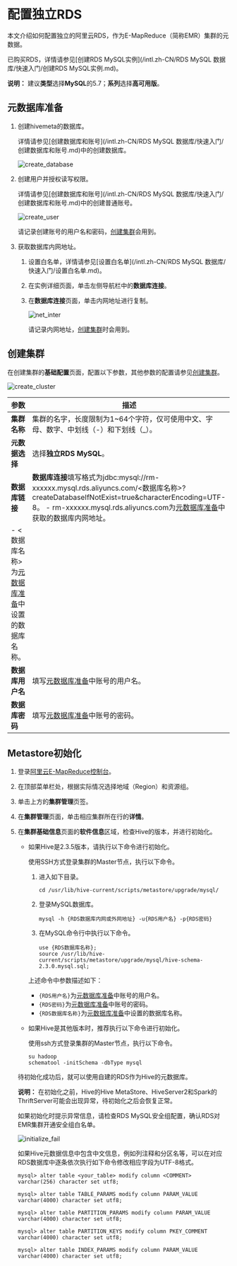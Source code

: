 # 配置独立RDS

本文介绍如何配置独立的阿里云RDS，作为E-MapReduce（简称EMR）集群的元数据。

已购买RDS，详情请参见[创建RDS MySQL实例](/intl.zh-CN/RDS MySQL 数据库/快速入门/创建RDS MySQL实例.md)。

**说明：** 建议**类型**选择**MySQL**的5.7；**系列**选择**高可用版**。

## 元数据库准备

1.  创建hivemeta的数据库。

    详情请参见[创建数据库和账号](/intl.zh-CN/RDS MySQL 数据库/快速入门/创建数据库和账号.md)中的创建数据库。

    ![create_database](https://static-aliyun-doc.oss-accelerate.aliyuncs.com/assets/img/zh-CN/8211549951/p93349.png)

2.  创建用户并授权读写权限。

    详情请参见[创建数据库和账号](/intl.zh-CN/RDS MySQL 数据库/快速入门/创建数据库和账号.md)中的创建普通账号。

    ![create_user](https://static-aliyun-doc.oss-accelerate.aliyuncs.com/assets/img/zh-CN/8211549951/p93347.png)

    请记录创建账号的用户名和密码，[创建集群](#section_13x_gol_ybr)会用到。

3.  获取数据库内网地址。

    1.  设置白名单，详情请参见[设置白名单](/intl.zh-CN/RDS MySQL 数据库/快速入门/设置白名单.md)。

    2.  在实例详细页面，单击左侧导航栏中的**数据库连接**。

    3.  在**数据库连接**页面，单击内网地址进行复制。

        ![net_inter](https://static-aliyun-doc.oss-accelerate.aliyuncs.com/assets/img/zh-CN/8211549951/p93358.png)

        请记录内网地址，[创建集群](#section_13x_gol_ybr)时会用到。


## 创建集群

在创建集群的**基础配置**页面，配置以下参数，其他参数的配置请参见[创建集群](/intl.zh-CN/集群管理/集群配置/创建集群.md)。

![create_cluster](https://static-aliyun-doc.oss-accelerate.aliyuncs.com/assets/img/zh-CN/8211549951/p93366.png)

|参数|描述|
|--|--|
|**集群名称**|集群的名字，长度限制为1~64个字符，仅可使用中文、字母、数字、中划线（-）和下划线（\_）。|
|**元数据选择**|选择**独立RDS MySQL**。|
|**数据库链接**|**数据库连接**填写格式为jdbc:mysql://rm-xxxxxx.mysql.rds.aliyuncs.com/<数据库名称\>?createDatabaseIfNotExist=true&characterEncoding=UTF-8。 -   rm-xxxxxx.mysql.rds.aliyuncs.com为[元数据库准备](#section_94v_jfe_16n)中获取的数据库内网地址。
-   <数据库名称\>为[元数据库准备](#section_94v_jfe_16n)中设置的数据库名称。 |
|**数据库用户名**|填写[元数据库准备](#section_94v_jfe_16n)中账号的用户名。|
|**数据库密码**|填写[元数据库准备](#section_94v_jfe_16n)中账号的密码。|

## Metastore初始化

1.  登录[阿里云E-MapReduce控制台](https://emr.console.aliyun.com/)。

2.  在顶部菜单栏处，根据实际情况选择地域（Region）和资源组。

3.  单击上方的**集群管理**页签。

4.  在**集群管理**页面，单击相应集群所在行的**详情**。

5.  在**集群基础信息**页面的**软件信息**区域，检查Hive的版本，并进行初始化。

    -   如果Hive是2.3.5版本，请执行以下命令进行初始化。

        使用SSH方式登录集群的Master节点，执行以下命令。

        1.  进入如下目录。

            ```
            cd /usr/lib/hive-current/scripts/metastore/upgrade/mysql/
            ```

        2.  登录MySQL数据库。

            ```
            mysql -h {RDS数据库内网或外网地址} -u{RDS用户名} -p{RDS密码}
            ```

        3.  在MySQL命令行中执行以下命令。

            ```
            use {RDS数据库名称};
            source /usr/lib/hive-current/scripts/metastore/upgrade/mysql/hive-schema-2.3.0.mysql.sql;
            ```

        上述命令中参数描述如下：

        -   `{RDS用户名}`为[元数据库准备](#section_94v_jfe_16n)中账号的用户名。
        -   `{RDS密码}`为[元数据库准备](#section_94v_jfe_16n)中账号的密码。
        -   `{RDS数据库名称}`为[元数据库准备](#section_94v_jfe_16n)中设置的数据库名称。
    -   如果Hive是其他版本时，推荐执行以下命令进行初始化。

        使用ssh方式登录集群的Master节点，执行以下命令。

        ```
        su hadoop
        schematool -initSchema -dbType mysql
        ```

    待初始化成功后，就可以使用自建的RDS作为Hive的元数据库。

    **说明：** 在初始化之前，Hive的Hive MetaStore、HiveServer2和Spark的ThriftServer可能会出现异常，待初始化之后会恢复正常。

    如果初始化时提示异常信息，请检查RDS MySQL安全组配置，确认RDS对EMR集群开通安全组白名单。

    ![initialize_fail](https://static-aliyun-doc.oss-accelerate.aliyuncs.com/assets/img/zh-CN/8211549951/p93353.png)

    如果Hive元数据信息中包含中文信息，例如列注释和分区名等，可以在对应RDS数据库中逐条依次执行如下命令修改相应字段为UTF-8格式。

    ```
    mysql> alter table <your_table> modify column <COMMENT> varchar(256) character set utf8;
    ```

    ```
    mysql> alter table TABLE_PARAMS modify column PARAM_VALUE varchar(4000) character set utf8;
    ```

    ```
    mysql> alter table PARTITION_PARAMS modify column PARAM_VALUE varchar(4000) character set utf8;
    ```

    ```
    mysql> alter table PARTITION_KEYS modify column PKEY_COMMENT varchar(4000) character set utf8;
    ```

    ```
    mysql> alter table INDEX_PARAMS modify column PARAM_VALUE varchar(4000) character set utf8;
    ```


